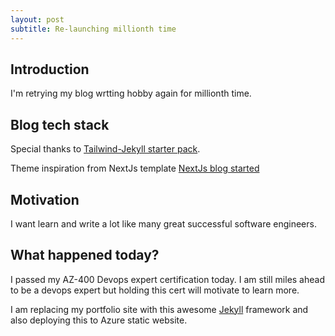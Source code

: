 ```yaml
---
layout: post
subtitle: Re-launching millionth time
---
```

## Introduction
I'm retrying my blog wrtting hobby again for millionth time.

## Blog tech stack

Special thanks to [Tailwind-Jekyll starter pack](https://mzrn.sh/2022/04/09/starting-a-blank-jekyll-site-with-tailwind-css-in-2022/). 

Theme inspiration from NextJs template [NextJs blog started](https://next-contentlayer.vercel.app/)


## Motivation 
I want learn and write a lot like many great successful software engineers.


## What happened today?

I passed my AZ-400 Devops expert certification today. I am still miles ahead to be a devops expert but holding this cert
will motivate to learn more.

I am replacing my portfolio site with this awesome [Jekyll](https://jekyllrb.com/) framework and also deploying this to Azure static website.